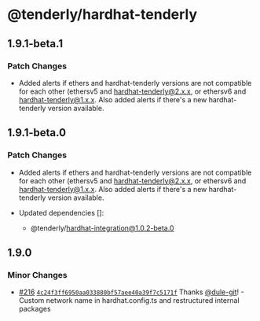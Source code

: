# @tenderly/hardhat-tenderly

## 1.9.1-beta.1

### Patch Changes

- Added alerts if ethers and hardhat-tenderly versions are not compatible for each other (ethersv5 and hardhat-tenderly@2.x.x, or ethersv6 and hardhat-tenderly@1.x.x. Also added alerts if there's a new hardhat-tenderly version available.

## 1.9.1-beta.0

### Patch Changes

- Added alerts if ethers and hardhat-tenderly versions are not compatible for each other (ethersv5 and hardhat-tenderly@2.x.x, or ethersv6 and hardhat-tenderly@1.x.x. Also added alerts if there's a new hardhat-tenderly version available.

- Updated dependencies []:
  - @tenderly/hardhat-integration@1.0.2-beta.0

## 1.9.0

### Minor Changes

- [#216](https://github.com/Tenderly/hardhat-tenderly/pull/216) [`4c24f3ff6950aa033880bf57aee40a39f7c5171f`](https://github.com/Tenderly/hardhat-tenderly/commit/4c24f3ff6950aa033880bf57aee40a39f7c5171f) Thanks [@dule-git](https://github.com/dule-git)! - Custom network name in hardhat.config.ts and restructured internal packages
